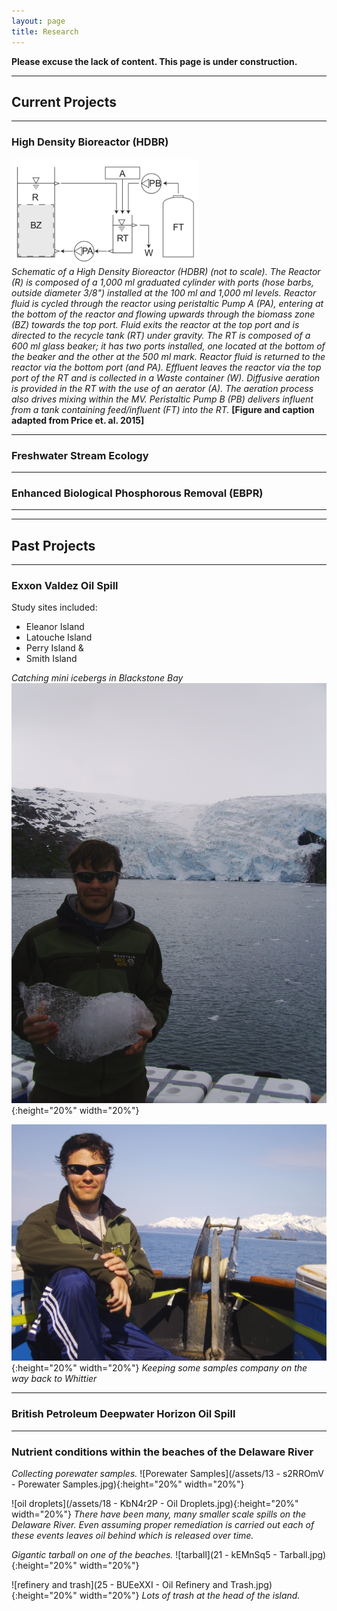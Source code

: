 ```yaml
---
layout: page
title: Research
---
```

**Please excuse the lack of content. This page is under construction.**



___   
## Current Projects  
___   
### High Density Bioreactor (HDBR)  

![HDBR](/assets/HDBR/HDBR_Schematic.png)  
*Schematic of a High Density Bioreactor (HDBR) (not to scale). The Reactor (R) is composed of a 1,000 ml graduated cylinder with ports (hose barbs, outside diameter 3/8") installed at the 100 ml and 1,000 ml levels. Reactor fluid is cycled through the reactor using peristaltic Pump A (PA), entering at the bottom of the reactor and flowing upwards through the biomass zone (BZ) towards the top port. Fluid exits the reactor at the top port and is directed to the recycle tank (RT) under gravity. The RT is composed of a 600 ml glass beaker; it has two ports installed, one located at the bottom of the beaker and the other at the 500 ml mark. Reactor fluid is returned to the reactor via the bottom port (and PA). Effluent leaves the reactor via the top port of the RT and is collected in a Waste container (W). Diffusive aeration is provided in the RT with the use of an aerator (A). The aeration process also drives mixing within the MV. Peristaltic Pump B (PB) delivers influent from a tank containing feed/influent (FT) into the RT.* **[Figure and caption adapted from Price et. al. 2015]**

___  
### Freshwater Stream Ecology  


___  
### Enhanced Biological Phosphorous Removal (EBPR)  


___   
___   
## Past Projects  
___   
### Exxon Valdez Oil Spill  

Study sites included:  
* Eleanor Island  
* Latouche Island  
* Perry Island &  
* Smith Island  

*Catching mini icebergs in Blackstone Bay* ![mini iceberg](/assets/EVOS/PICT1134.JPG){:height="20%" width="20%"}  

![at the bow](/assets/EVOS/PICT0878.JPG){:height="20%" width="20%"} *Keeping some samples company on the way back to Whittier*  
___   
### British Petroleum Deepwater Horizon Oil Spill  


___   
### Nutrient conditions within the beaches of the Delaware River 

*Collecting porewater samples.* ![Porewater Samples](/assets/13 - s2RROmV - Porewater Samples.jpg){:height="20%" width="20%"}  

![oil droplets](/assets/18 - KbN4r2P - Oil Droplets.jpg){:height="20%" width="20%"} *There have been many, many smaller scale spills on the Delaware River. Even assuming proper remediation is carried out each of these events leaves oil behind which is released over time.*  

*Gigantic tarball on one of the beaches.* ![tarball](21 - kEMnSq5 - Tarball.jpg){:height="20%" width="20%"}  

![refinery and trash](25 - BUEeXXI - Oil Refinery and Trash.jpg){:height="20%" width="20%"} *Lots of trash at the head of the island.*  
